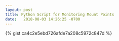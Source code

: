 ```yaml
---
layout: post
title: Python Script for Monitoring Mount Points
date:   2018-08-03 14:26:25 -0700
---
```

{% gist ca4c2e5ebd726afde7a208c5972c847d %}